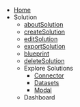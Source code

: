 - [Home](/home.md)
- Solution
    - [aboutSolution](solutions.md) 
    - [createSolution](create-solution.md)
    - [editSolution](edit-solution.md)
    - [exportSolution](export-solution.md)
    - [blueprint](blueprint-solution.md)
    - [deleteSolution](delete-solution.md)
    - Explore Solutions
        - [Connector](./solutions/connector.md)
        - [Datasets](./solutions/datasets.md)
        - [Modal](./solutions/modal.md)
    - Dashboard
